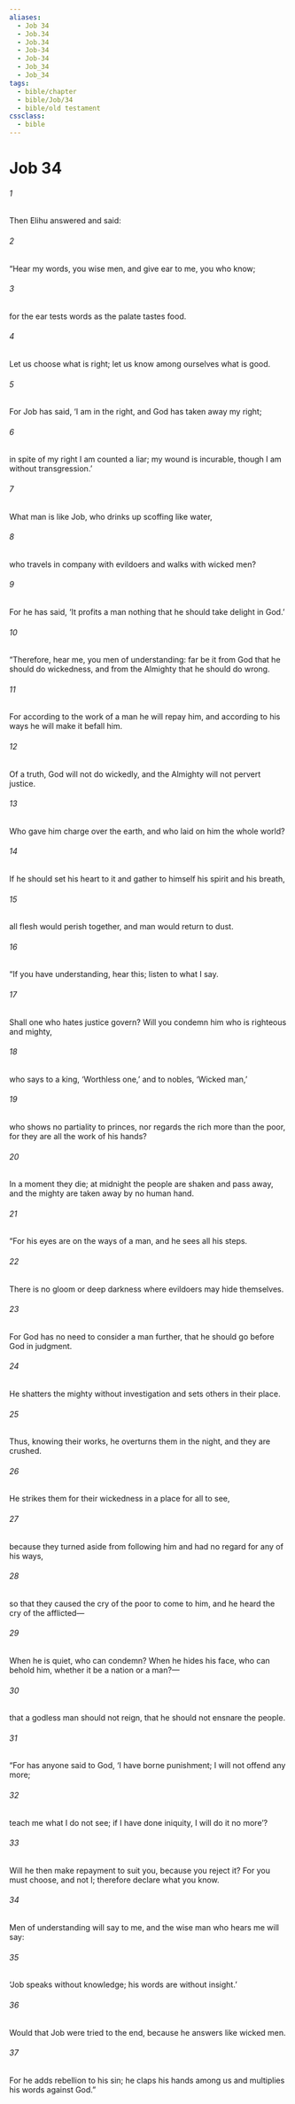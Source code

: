 ```yaml
---
aliases:
  - Job 34
  - Job.34
  - Job.34
  - Job-34
  - Job-34
  - Job_34
  - Job_34
tags:
  - bible/chapter
  - bible/Job/34
  - bible/old testament
cssclass:
  - bible
---
```


# Job 34

###### 1
Then Elihu answered and said:
###### 2
“Hear my words, you wise men, and give ear to me, you who know;
###### 3
for the ear tests words as the palate tastes food.
###### 4
Let us choose what is right; let us know among ourselves what is good.
###### 5
For Job has said, ‘I am in the right, and God has taken away my right;
###### 6
in spite of my right I am counted a liar; my wound is incurable, though I am without transgression.’
###### 7
What man is like Job, who drinks up scoffing like water,
###### 8
who travels in company with evildoers and walks with wicked men?
###### 9
For he has said, ‘It profits a man nothing that he should take delight in God.’
###### 10
“Therefore, hear me, you men of understanding: far be it from God that he should do wickedness, and from the Almighty that he should do wrong.
###### 11
For according to the work of a man he will repay him, and according to his ways he will make it befall him.
###### 12
Of a truth, God will not do wickedly, and the Almighty will not pervert justice.
###### 13
Who gave him charge over the earth, and who laid on him the whole world?
###### 14
If he should set his heart to it and gather to himself his spirit and his breath,
###### 15
all flesh would perish together, and man would return to dust.
###### 16
“If you have understanding, hear this; listen to what I say.
###### 17
Shall one who hates justice govern? Will you condemn him who is righteous and mighty,
###### 18
who says to a king, ‘Worthless one,’ and to nobles, ‘Wicked man,’
###### 19
who shows no partiality to princes, nor regards the rich more than the poor, for they are all the work of his hands?
###### 20
In a moment they die; at midnight the people are shaken and pass away, and the mighty are taken away by no human hand.
###### 21
“For his eyes are on the ways of a man, and he sees all his steps.
###### 22
There is no gloom or deep darkness where evildoers may hide themselves.
###### 23
For God has no need to consider a man further, that he should go before God in judgment.
###### 24
He shatters the mighty without investigation and sets others in their place.
###### 25
Thus, knowing their works, he overturns them in the night, and they are crushed.
###### 26
He strikes them for their wickedness in a place for all to see,
###### 27
because they turned aside from following him and had no regard for any of his ways,
###### 28
so that they caused the cry of the poor to come to him, and he heard the cry of the afflicted—
###### 29
When he is quiet, who can condemn? When he hides his face, who can behold him, whether it be a nation or a man?—
###### 30
that a godless man should not reign, that he should not ensnare the people.
###### 31
“For has anyone said to God, ‘I have borne punishment; I will not offend any more;
###### 32
teach me what I do not see; if I have done iniquity, I will do it no more’?
###### 33
Will he then make repayment to suit you, because you reject it? For you must choose, and not I; therefore declare what you know.
###### 34
Men of understanding will say to me, and the wise man who hears me will say:
###### 35
‘Job speaks without knowledge; his words are without insight.’
###### 36
Would that Job were tried to the end, because he answers like wicked men.
###### 37
For he adds rebellion to his sin; he claps his hands among us and multiplies his words against God.”



